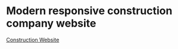 # Modern responsive construction company website

[Construction Website](https://kannanjayachandran.github.io/construction-website/)
